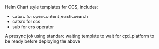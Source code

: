 Helm Chart style templates for CCS, includes:
- catsrc for opencontent_elasticsearch
- catsrc for ccs
- sub for ccs operator

A presync job using standard waiting template to wait for cpd_platform to be ready before deploying the above